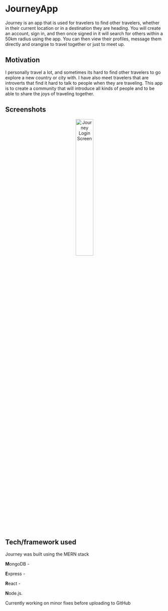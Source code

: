 # JourneyApp
Journey is an app that is used for travelers to find other travelers, whether in their current location or in a destination they are heading. You will create an account, sign in, and then once signed in it will search for others within a 50km radius using the app. You can then view their profiles, message them directly and orangise to travel together or just to meet up. 

## Motivation
I personally travel a lot, and sometimes its hard to find other travelers to go explore a new country or city with. I have also meet travelers that are introverts that find it hard to talk to people when they are traveling. This app is to create a community that will introduce all kinds of people and to be able to share the joys of traveling together.

## Screenshots
<p align="center">
     <img src="https://drive.google.com/uc?id=1ExbxPsmHVdxDdbc91tKo-LBdGoDHfd_Y"
          alt="Journey Login Screen"
          width="33.33%"
     />
</p>

## Tech/framework used
Journey was built using the MERN stack

**M**ongoDB - 

**E**xpress - 

**R**eact - 

**N**ode.js.


Currently working on minor fixes before uploading to GitHub
